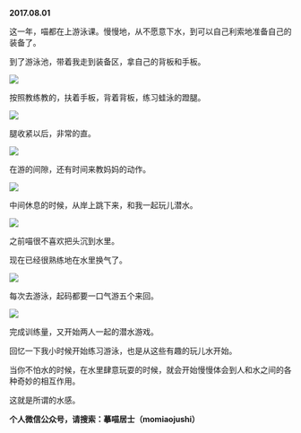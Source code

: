 
          
**2017.08.01**

这一年，喵都在上游泳课。慢慢地，从不愿意下水，到可以自己利索地准备自己的装备了。

到了游泳池，带着我走到装备区，拿自己的背板和手板。


![](http://imglf.nosdn.127.net/img/ZktiRGh3cnFsbnlwa25XQmhOb0gxVi9qU0MrdFVtRVk0NGJwYWJLRmM3Zz0.jpg)


按照教练教的，扶着手板，背着背板，练习蛙泳的蹬腿。


![](http://imglf1.nosdn.127.net/img/OGpOdDBzM09lRVhEZ0MwdnBRSlRwejNqN1VjZjdYOTJxd1BWcENyb01mMD0.jpg)


腿收紧以后，非常的直。


![](http://imglf2.nosdn.127.net/img/ZGRETU4yZmFTRWRYd0FlVFJHMndZWFJERjlyT0Y0RUhpaXdaSDgxVEI3ST0.jpg)


在游的间隙，还有时间来教妈妈的动作。


![](http://imglf0.nosdn.127.net/img/YXRxMnRXNEhLM3R5eGtnQnpXTFk2OHNxQ2JhcVliTTI2UWhaNnNCQldLRT0.jpg)


中间休息的时候，从岸上跳下来，和我一起玩儿潜水。


![](http://imglf.nosdn.127.net/img/SWRyaEVCaHl6MnY0Wm1xMTJzMkk3clo3RXJrUkpzVFNvRFpxOXZzMlVqQT0.jpg)


之前喵很不喜欢把头沉到水里。

现在已经很熟练地在水里换气了。


![](http://imglf1.nosdn.127.net/img/b3JqNjVkMldPOEFpZVlYdkNhM2xiWDZxYnZDMXN1UXhoZUdNWXZnL21wND0.jpg)


每次去游泳，起码都要一口气游五个来回。


![](http://imglf0.nosdn.127.net/img/N1BYY2ovNXVkTzRTd01MZ2VZME9ha2ExTDVPUVpHYTF4VjA3T1NJNlRNMD0.jpg)


完成训练量，又开始两人一起的潜水游戏。

回忆一下我小时候开始练习游泳，也是从这些有趣的玩儿水开始。

当你不怕水的时候，在水里肆意玩耍的时候，就会开始慢慢体会到人和水之间的各种奇妙的相互作用。

这就是所谓的水感。


**个人微信公众号，请搜索：摹喵居士（momiaojushi）**

        